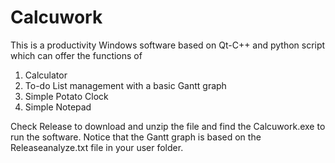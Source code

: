 # Calcuwork
 This is a productivity Windows software based on Qt-C++ and python script which can offer the functions of 
 
 1. Calculator
 2. To-do List management with a basic Gantt graph
 3. Simple Potato Clock
 4. Simple Notepad

Check Release to download and unzip the file and find the Calcuwork.exe to run the software.
Notice that the Gantt graph is based on the Releaseanalyze.txt file in your user folder.

